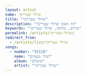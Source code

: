 ```yaml
---
layout: artist
name: שרולי שטרייכר
title: "שרולי שטרייכר"
description: "דף האמן שרולי שטרייכר"
keywords: "שירים, מוזיקה, שרולי שטרייכר"
permalink: /artists/שרולי-שטרייכר/
redirect_from:
  - /artists/list/שרולי שטרייכר
songs:
  - number: "55118"
    name: "תמיד מנצחים"
    album: "סינגלים"
    artist: "שרולי שטרייכר"
---
```

